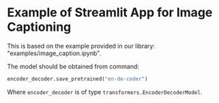 # Example of Streamlit App for Image Captioning

This is based on the example provided in our library: "examples/image_caption.ipynb".

The model should be obtained from command:
```python
encoder_decoder.save_pretrained("en-de-coder")
```

Where `encoder_decoder` is of type `transformers.EncoderDecoderModel`.

